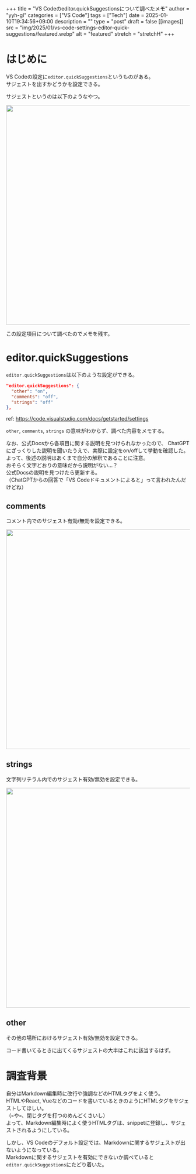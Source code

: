 <!-- textlint-disable -->

+++
title = "VS Codeのeditor.quickSuggestionsについて調べたメモ"
author = "yyh-gl"
categories = ["VS Code"]
tags = ["Tech"]
date = 2025-01-10T19:34:56+09:00
description = ""
type = "post"
draft = false
[[images]]
  src = "img/2025/01/vs-code-settings-editor-quick-suggestions/featured.webp"
  alt = "featured"
  stretch = "stretchH"
+++

<!-- textlint-enable -->

# はじめに

VS Codeの設定に`editor.quickSuggestions`というものがある。<br>
サジェストを出すかどうかを設定できる。

サジェストというのは以下のようなやつ。

<img src="https://tech.yyh-gl.dev/img/2025/01/vs-code-settings-editor-quick-suggestions/suggest.webp" width="600">

この設定項目について調べたのでメモを残す。


# editor.quickSuggestions

`editor.quickSuggestions`は以下のような設定ができる。

```json
"editor.quickSuggestions": {
  "other": "on",
  "comments": "off",
  "strings": "off"
},
```
ref: https://code.visualstudio.com/docs/getstarted/settings

`other`, `comments`, `strings` の意味がわからず、調べた内容をメモする。

なお、公式Docsから各項目に関する説明を見つけられなかったので、
ChatGPTにざっくりした説明を聞いたうえで、実際に設定をon/offして挙動を確認した。<br>
よって、後述の説明はあくまで自分の解釈であることに注意。<br>
おそらく文字どおりの意味だから説明がない…？<br>
公式Docsの説明を見つけたら更新する。<br>
（ChatGPTからの回答で「VS Codeドキュメントによると」って言われたんだけどね）

## comments

コメント内でのサジェスト有効/無効を設定できる。

<img src="https://tech.yyh-gl.dev/img/2025/01/vs-code-settings-editor-quick-suggestions/suggest_in_comment.webp" width="600">

## strings

文字列リテラル内でのサジェスト有効/無効を設定できる。

<img src="https://tech.yyh-gl.dev/img/2025/01/vs-code-settings-editor-quick-suggestions/suggest_in_strings.webp" width="600">

## other

その他の場所におけるサジェスト有効/無効を設定できる。

コード書いてるときに出てくるサジェストの大半はこれに該当するはず。


# 調査背景

自分はMarkdown編集時に改行や強調などのHTMLタグをよく使う。<br>
HTMLやReact, Vueなどのコードを書いているときのようにHTMLタグをサジェストしてほしい。<br>
（`<`や`>`、閉じタグを打つのめんどくさいし）<br>
よって、Markdown編集時によく使うHTMLタグは、snippetに登録し、サジェストされるようにしている。

しかし、VS Codeのデフォルト設定では、Markdownに関するサジェストが出ないようになっている。<br>
Markdownに関するサジェストを有効にできないか調べていると`editor.quickSuggestions`にたどり着いた。
